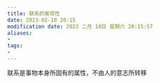 ```yaml
---
title: 联系的客观性
date: 2023-02-18 20:15
modification date: 2023 二月 18日 星期六 20:15:57
aliases: 
- 
tags: 
- 
---
```


联系是事物本身所固有的属性，不由人的意志所转移
